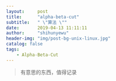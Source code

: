 ```yaml
---
layout:     post
title:      "alpha-beta-cut"
subtitle:   " \"算法 \""
date:       2019-04-13 11:11:11
author:     "shihunyewu"
header-img: "img/post-bg-unix-linux.jpg"
catalog: false
tags:
    - Alpha-Beta-Cut
---
```

> 有意思的东西，值得记录

